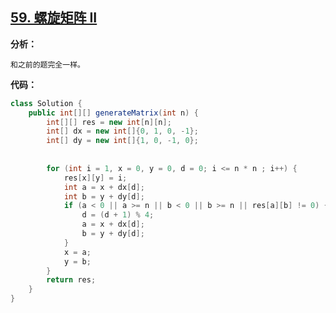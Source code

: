 ## [59. 螺旋矩阵 II](https://leetcode-cn.com/problems/spiral-matrix-ii/)

**分析：**

```
和之前的题完全一样。
```

**代码：**

```java
class Solution {
    public int[][] generateMatrix(int n) {
        int[][] res = new int[n][n];
        int[] dx = new int[]{0, 1, 0, -1};
        int[] dy = new int[]{1, 0, -1, 0};
       
        
        for (int i = 1, x = 0, y = 0, d = 0; i <= n * n ; i++) {
            res[x][y] = i;
            int a = x + dx[d];
            int b = y + dy[d];
            if (a < 0 || a >= n || b < 0 || b >= n || res[a][b] != 0) {
                d = (d + 1) % 4;
                a = x + dx[d];
                b = y + dy[d];
            }
            x = a;
            y = b;
        }
        return res;
    }
}
```

